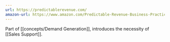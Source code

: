 ```yaml
---
url: https://predictablerevenue.com/
amazon-url: https://www.amazon.com/Predictable-Revenue-Business-Practices-Salesforce-com/dp/0984380213
---
```

Part of [[concepts/Demand Generation]], introduces the necessity of [[Sales Support]]. 

